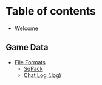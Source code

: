 # Table of contents

* [Welcome](README.md)

## Game Data

* [File Formats](game-data/file-formats/README.md)
  * [SqPack](game-data/file-formats/sqpack.md)
  * [Chat Log \(.log\)](game-data/file-formats/chat-log.md)

